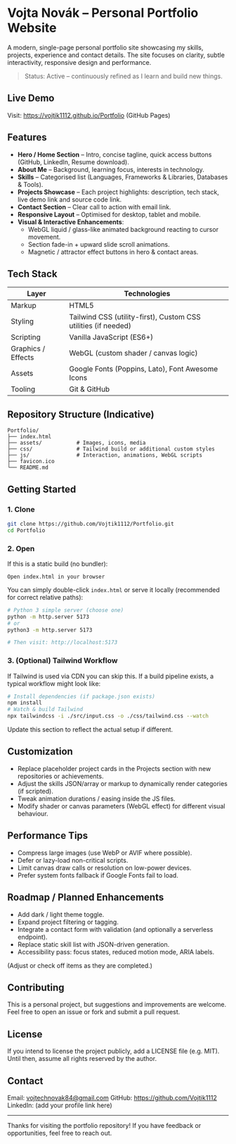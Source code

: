 # Vojta Novák – Personal Portfolio Website

A modern, single-page personal portfolio site showcasing my skills, projects, experience and contact details. The site focuses on clarity, subtle interactivity, responsive design and performance.

> Status: Active – continuously refined as I learn and build new things.

## Live Demo

Visit: https://vojtik1112.github.io/Portfolio (GitHub Pages)

## Features

- **Hero / Home Section** – Intro, concise tagline, quick access buttons (GitHub, LinkedIn, Resume download).
- **About Me** – Background, learning focus, interests in technology.
- **Skills** – Categorised list (Languages, Frameworks & Libraries, Databases & Tools).
- **Projects Showcase** – Each project highlights: description, tech stack, live demo link and source code link.
- **Contact Section** – Clear call to action with email link.
- **Responsive Layout** – Optimised for desktop, tablet and mobile.
- **Visual & Interactive Enhancements**:
  - WebGL liquid / glass-like animated background reacting to cursor movement.
  - Section fade-in + upward slide scroll animations.
  - Magnetic / attractor effect buttons in hero & contact areas.

## Tech Stack

| Layer | Technologies |
|-------|--------------|
| Markup | HTML5 |
| Styling | Tailwind CSS (utility-first), Custom CSS utilities (if needed) |
| Scripting | Vanilla JavaScript (ES6+) |
| Graphics / Effects | WebGL (custom shader / canvas logic) |
| Assets | Google Fonts (Poppins, Lato), Font Awesome Icons |
| Tooling | Git & GitHub |

## Repository Structure (Indicative)
```
Portfolio/
├── index.html
├── assets/           # Images, icons, media
├── css/              # Tailwind build or additional custom styles
├── js/               # Interaction, animations, WebGL scripts
├── favicon.ico
└── README.md
```
## Getting Started

### 1. Clone
```bash
git clone https://github.com/Vojtik1112/Portfolio.git
cd Portfolio
```

### 2. Open
If this is a static build (no bundler):
```text
Open index.html in your browser
```
You can simply double-click `index.html` or serve it locally (recommended for correct relative paths):
```bash
# Python 3 simple server (choose one)
python -m http.server 5173
# or
python3 -m http.server 5173

# Then visit: http://localhost:5173
```

### 3. (Optional) Tailwind Workflow
If Tailwind is used via CDN you can skip this. If a build pipeline exists, a typical workflow might look like:
```bash
# Install dependencies (if package.json exists)
npm install
# Watch & build Tailwind
npx tailwindcss -i ./src/input.css -o ./css/tailwind.css --watch
```
Update this section to reflect the actual setup if different.

## Customization

- Replace placeholder project cards in the Projects section with new repositories or achievements.
- Adjust the skills JSON/array or markup to dynamically render categories (if scripted).
- Tweak animation durations / easing inside the JS files.
- Modify shader or canvas parameters (WebGL effect) for different visual behaviour.

## Performance Tips

- Compress large images (use WebP or AVIF where possible).
- Defer or lazy-load non-critical scripts.
- Limit canvas draw calls or resolution on low-power devices.
- Prefer system fonts fallback if Google Fonts fail to load.

## Roadmap / Planned Enhancements

- Add dark / light theme toggle.
- Expand project filtering or tagging.
- Integrate a contact form with validation (and optionally a serverless endpoint).
- Replace static skill list with JSON-driven generation.
- Accessibility pass: focus states, reduced motion mode, ARIA labels.

(Adjust or check off items as they are completed.)

## Contributing

This is a personal project, but suggestions and improvements are welcome. Feel free to open an issue or fork and submit a pull request.

## License

If you intend to license the project publicly, add a LICENSE file (e.g. MIT). Until then, assume all rights reserved by the author.

## Contact

Email: [vojtechnovak84@gmail.com](mailto:vojtechnovak84@gmail.com)
GitHub: https://github.com/Vojtik1112
LinkedIn: (add your profile link here)

---

Thanks for visiting the portfolio repository! If you have feedback or opportunities, feel free to reach out.
